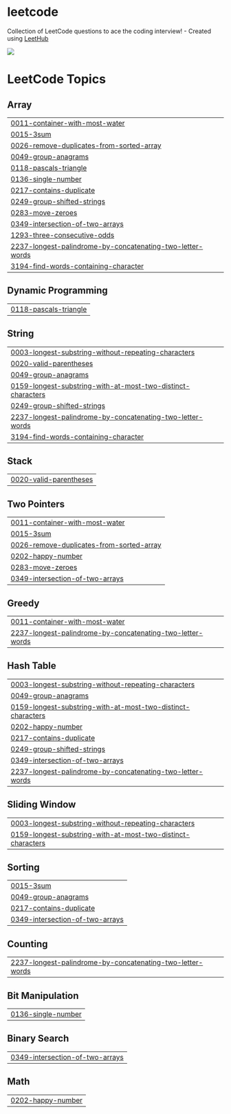 # leetcode
Collection of LeetCode questions to ace the coding interview! - Created using [LeetHub](https://github.com/QasimWani/LeetHub)

![](https://leetcard.jacoblin.cool/rjsgh7943)

<!---LeetCode Topics Start-->
# LeetCode Topics
## Array
|  |
| ------- |
| [0011-container-with-most-water](https://github.com/gpgun0/leetcode/tree/master/0011-container-with-most-water) |
| [0015-3sum](https://github.com/gpgun0/leetcode/tree/master/0015-3sum) |
| [0026-remove-duplicates-from-sorted-array](https://github.com/gpgun0/leetcode/tree/master/0026-remove-duplicates-from-sorted-array) |
| [0049-group-anagrams](https://github.com/gpgun0/leetcode/tree/master/0049-group-anagrams) |
| [0118-pascals-triangle](https://github.com/gpgun0/leetcode/tree/master/0118-pascals-triangle) |
| [0136-single-number](https://github.com/gpgun0/leetcode/tree/master/0136-single-number) |
| [0217-contains-duplicate](https://github.com/gpgun0/leetcode/tree/master/0217-contains-duplicate) |
| [0249-group-shifted-strings](https://github.com/gpgun0/leetcode/tree/master/0249-group-shifted-strings) |
| [0283-move-zeroes](https://github.com/gpgun0/leetcode/tree/master/0283-move-zeroes) |
| [0349-intersection-of-two-arrays](https://github.com/gpgun0/leetcode/tree/master/0349-intersection-of-two-arrays) |
| [1293-three-consecutive-odds](https://github.com/gpgun0/leetcode/tree/master/1293-three-consecutive-odds) |
| [2237-longest-palindrome-by-concatenating-two-letter-words](https://github.com/gpgun0/leetcode/tree/master/2237-longest-palindrome-by-concatenating-two-letter-words) |
| [3194-find-words-containing-character](https://github.com/gpgun0/leetcode/tree/master/3194-find-words-containing-character) |
## Dynamic Programming
|  |
| ------- |
| [0118-pascals-triangle](https://github.com/gpgun0/leetcode/tree/master/0118-pascals-triangle) |
## String
|  |
| ------- |
| [0003-longest-substring-without-repeating-characters](https://github.com/gpgun0/leetcode/tree/master/0003-longest-substring-without-repeating-characters) |
| [0020-valid-parentheses](https://github.com/gpgun0/leetcode/tree/master/0020-valid-parentheses) |
| [0049-group-anagrams](https://github.com/gpgun0/leetcode/tree/master/0049-group-anagrams) |
| [0159-longest-substring-with-at-most-two-distinct-characters](https://github.com/gpgun0/leetcode/tree/master/0159-longest-substring-with-at-most-two-distinct-characters) |
| [0249-group-shifted-strings](https://github.com/gpgun0/leetcode/tree/master/0249-group-shifted-strings) |
| [2237-longest-palindrome-by-concatenating-two-letter-words](https://github.com/gpgun0/leetcode/tree/master/2237-longest-palindrome-by-concatenating-two-letter-words) |
| [3194-find-words-containing-character](https://github.com/gpgun0/leetcode/tree/master/3194-find-words-containing-character) |
## Stack
|  |
| ------- |
| [0020-valid-parentheses](https://github.com/gpgun0/leetcode/tree/master/0020-valid-parentheses) |
## Two Pointers
|  |
| ------- |
| [0011-container-with-most-water](https://github.com/gpgun0/leetcode/tree/master/0011-container-with-most-water) |
| [0015-3sum](https://github.com/gpgun0/leetcode/tree/master/0015-3sum) |
| [0026-remove-duplicates-from-sorted-array](https://github.com/gpgun0/leetcode/tree/master/0026-remove-duplicates-from-sorted-array) |
| [0202-happy-number](https://github.com/gpgun0/leetcode/tree/master/0202-happy-number) |
| [0283-move-zeroes](https://github.com/gpgun0/leetcode/tree/master/0283-move-zeroes) |
| [0349-intersection-of-two-arrays](https://github.com/gpgun0/leetcode/tree/master/0349-intersection-of-two-arrays) |
## Greedy
|  |
| ------- |
| [0011-container-with-most-water](https://github.com/gpgun0/leetcode/tree/master/0011-container-with-most-water) |
| [2237-longest-palindrome-by-concatenating-two-letter-words](https://github.com/gpgun0/leetcode/tree/master/2237-longest-palindrome-by-concatenating-two-letter-words) |
## Hash Table
|  |
| ------- |
| [0003-longest-substring-without-repeating-characters](https://github.com/gpgun0/leetcode/tree/master/0003-longest-substring-without-repeating-characters) |
| [0049-group-anagrams](https://github.com/gpgun0/leetcode/tree/master/0049-group-anagrams) |
| [0159-longest-substring-with-at-most-two-distinct-characters](https://github.com/gpgun0/leetcode/tree/master/0159-longest-substring-with-at-most-two-distinct-characters) |
| [0202-happy-number](https://github.com/gpgun0/leetcode/tree/master/0202-happy-number) |
| [0217-contains-duplicate](https://github.com/gpgun0/leetcode/tree/master/0217-contains-duplicate) |
| [0249-group-shifted-strings](https://github.com/gpgun0/leetcode/tree/master/0249-group-shifted-strings) |
| [0349-intersection-of-two-arrays](https://github.com/gpgun0/leetcode/tree/master/0349-intersection-of-two-arrays) |
| [2237-longest-palindrome-by-concatenating-two-letter-words](https://github.com/gpgun0/leetcode/tree/master/2237-longest-palindrome-by-concatenating-two-letter-words) |
## Sliding Window
|  |
| ------- |
| [0003-longest-substring-without-repeating-characters](https://github.com/gpgun0/leetcode/tree/master/0003-longest-substring-without-repeating-characters) |
| [0159-longest-substring-with-at-most-two-distinct-characters](https://github.com/gpgun0/leetcode/tree/master/0159-longest-substring-with-at-most-two-distinct-characters) |
## Sorting
|  |
| ------- |
| [0015-3sum](https://github.com/gpgun0/leetcode/tree/master/0015-3sum) |
| [0049-group-anagrams](https://github.com/gpgun0/leetcode/tree/master/0049-group-anagrams) |
| [0217-contains-duplicate](https://github.com/gpgun0/leetcode/tree/master/0217-contains-duplicate) |
| [0349-intersection-of-two-arrays](https://github.com/gpgun0/leetcode/tree/master/0349-intersection-of-two-arrays) |
## Counting
|  |
| ------- |
| [2237-longest-palindrome-by-concatenating-two-letter-words](https://github.com/gpgun0/leetcode/tree/master/2237-longest-palindrome-by-concatenating-two-letter-words) |
## Bit Manipulation
|  |
| ------- |
| [0136-single-number](https://github.com/gpgun0/leetcode/tree/master/0136-single-number) |
## Binary Search
|  |
| ------- |
| [0349-intersection-of-two-arrays](https://github.com/gpgun0/leetcode/tree/master/0349-intersection-of-two-arrays) |
## Math
|  |
| ------- |
| [0202-happy-number](https://github.com/gpgun0/leetcode/tree/master/0202-happy-number) |
<!---LeetCode Topics End-->